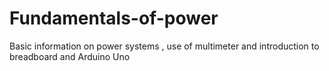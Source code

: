 # Fundamentals-of-power
Basic information on power systems , use of multimeter and introduction to breadboard and Arduino Uno
